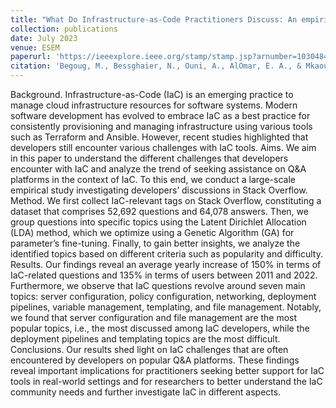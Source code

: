 ```yaml
---
title: "What Do Infrastructure-as-Code Practitioners Discuss: An empirical Study on Stack Overflow"
collection: publications
date: July 2023
venue: ESEM
paperurl: 'https://ieeexplore.ieee.org/stamp/stamp.jsp?arnumber=10304847'
citation: 'Begoug, M., Bessghaier, N., Ouni, A., AlOmar, E. A., & Mkaouer, M. W. (2023, October). What do infrastructure-as-code practitioners discuss: An empirical study on stack overflow. In 2023 ACM/IEEE International Symposium on Empirical Software Engineering and Measurement (ESEM) (pp. 1-12). IEEE.'
---
```

Background. Infrastructure-as-Code (IaC) is an
emerging practice to manage cloud infrastructure resources for
software systems. Modern software development has evolved to
embrace IaC as a best practice for consistently provisioning and
managing infrastructure using various tools such as Terraform
and Ansible. However, recent studies highlighted that developers
still encounter various challenges with IaC tools.
Aims. We aim in this paper to understand the different
challenges that developers encounter with IaC and analyze the
trend of seeking assistance on Q&A platforms in the context
of IaC. To this end, we conduct a large-scale empirical study
investigating developers’ discussions in Stack Overflow.
Method. We first collect IaC-relevant tags on Stack Overflow,
constituting a dataset that comprises 52,692 questions and 64,078
answers. Then, we group questions into specific topics using the
Latent Dirichlet Allocation (LDA) method, which we optimize
using a Genetic Algorithm (GA) for parameter’s fine-tuning.
Finally, to gain better insights, we analyze the identified topics
based on different criteria such as popularity and difficulty.
Results. Our findings reveal an average yearly increase of
150% in terms of IaC-related questions and 135% in terms of
users between 2011 and 2022. Furthermore, we observe that IaC
questions revolve around seven main topics: server configuration,
policy configuration, networking, deployment pipelines, variable
management, templating, and file management. Notably, we found
that server configuration and file management are the most popular
topics, i.e., the most discussed among IaC developers, while the
deployment pipelines and templating topics are the most difficult.
Conclusions. Our results shed light on IaC challenges that
are often encountered by developers on popular Q&A platforms.
These findings reveal important implications for practitioners
seeking better support for IaC tools in real-world settings and
for researchers to better understand the IaC community needs
and further investigate IaC in different aspects.
